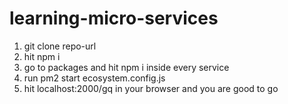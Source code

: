 # learning-micro-services
1. git clone repo-url
2. hit npm i
3. go to packages and hit  npm i inside every service
4. run pm2 start ecosystem.config.js
5. hit localhost:2000/gq in your browser and you are good to go
